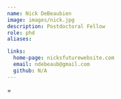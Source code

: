 ```yaml
---
name: Nick DeBeaubien
image: images/nick.jpg
description: Postdoctoral Fellow
role: phd
aliases:

links:
  home-page: nicksfuturewebsite.com
  email: ndebeaub@gmail.com
  github: N/A
---
```


=
